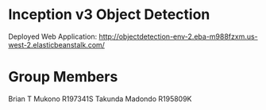 # Inception v3 Object Detection

Deployed Web Application: http://objectdetection-env-2.eba-m988fzxm.us-west-2.elasticbeanstalk.com/

# Group Members
Brian T Mukono R197341S
Takunda Madondo R195809K

